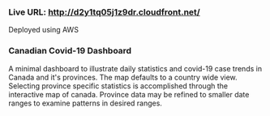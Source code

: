 ### Live URL: http://d2y1tq05j1z9dr.cloudfront.net/

Deployed using AWS

### Canadian Covid-19 Dashboard

A minimal dashboard to illustrate daily statistics and covid-19 case trends in Canada and it's provinces. 
The map defaults to a country wide view. Selecting province specific statistics is accomplished through 
the interactive map of canada. Province data may be refined to smaller date ranges to examine patterns 
in desired ranges. 
